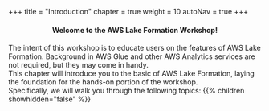 +++
title = "Introduction"
chapter = true
weight = 10
autoNav = true
+++

<center><h4>Welcome to the AWS Lake Formation Workshop!</h4></center>

<div>
    The intent of this workshop is to educate users on the features of AWS Lake Formation. Background in AWS Glue and other AWS Analytics services are not required, but they may come in handy.</div>
<div>
    This chapter will introduce you to the basic of AWS Lake Formation, laying the foundation for the hands-on portion of the workshop.</div>
<div>Specifically, we will walk you through the following topics:
    {{% children showhidden="false" %}}
</div>